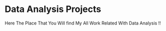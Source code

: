 # Data Analysis Projects
Here The Place That You Will find My All Work Related With Data Analysis !! 
